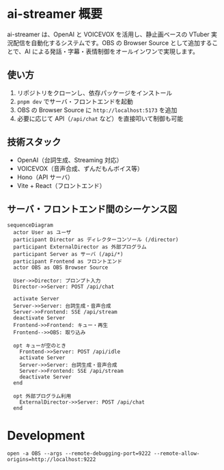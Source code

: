 # ai-streamer 概要

ai-streamer は、OpenAI と VOICEVOX を活用し、静止画ベースの VTuber 実況配信を自動化するシステムです。OBS の Browser Source として追加することで、AI による発話・字幕・表情制御をオールインワンで実現します。

## 使い方

1. リポジトリをクローンし、依存パッケージをインストール
2. `pnpm dev` でサーバ・フロントエンドを起動
3. OBS の Browser Source に `http://localhost:5173` を追加
4. 必要に応じて API（`/api/chat` など）を直接叩いて制御も可能

## 技術スタック

- OpenAI（台詞生成、Streaming 対応）
- VOICEVOX（音声合成、ずんだもんボイス等）
- Hono（API サーバ）
- Vite + React（フロントエンド）

## サーバ・フロントエンド間のシーケンス図

```mermaid
sequenceDiagram
  actor User as ユーザ
  participant Director as ディレクターコンソール (/director)
  participant ExternalDirector as 外部プログラム
  participant Server as サーバ (/api/*)
  participant Frontend as フロントエンド
  actor OBS as OBS Browser Source

  User->>Director: プロンプト入力
  Director->>Server: POST /api/chat

  activate Server
  Server->>Server: 台詞生成・音声合成
  Server->>Frontend: SSE /api/stream
  deactivate Server
  Frontend->>Frontend: キュー・再生
  Frontend-->>OBS: 取り込み

  opt キューが空のとき
    Frontend->>Server: POST /api/idle
    activate Server
    Server->>Server: 台詞生成・音声合成
    Server->>Frontend: SSE /api/stream
    deactivate Server
  end

  opt 外部プログラム利用
    ExternalDirector->>Server: POST /api/chat
  end
```

# Development

    open -a OBS --args --remote-debugging-port=9222 --remote-allow-origins=http://localhost:9222
